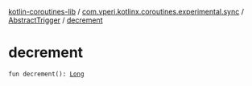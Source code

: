 [kotlin-coroutines-lib](../../index.md) / [com.vperi.kotlinx.coroutines.experimental.sync](../index.md) / [AbstractTrigger](index.md) / [decrement](./decrement.md)

# decrement

`fun decrement(): `[`Long`](https://kotlinlang.org/api/latest/jvm/stdlib/kotlin/-long/index.html)